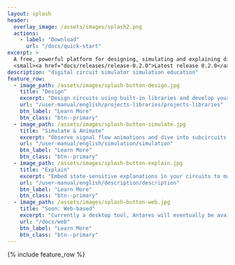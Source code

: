 ```yaml
---
layout: splash
header:
  overlay_image: /assets/images/splash2.png
  actions:
    - label: "Download"
      url: "/docs/quick-start"
excerpt: >
  A free, powerful platform for designing, simulating and explaining digital circuits.<br />
  <small><a href="docs/releases/release-0.2.0">Latest release 0.2.0</a></small>
description: "digital circuit simulator simulation education"
feature_row:
  - image_path: /assets/images/splash-button-design.jpg
    title: "Design"
    excerpt: "Design circuits using built-in libraries and develop your own libraries."
    url: "/user-manual/english/projects-libraries/projects-libraries"
    btn_label: "Learn More"
    btn_class: "btn--primary"
  - image_path: /assets/images/splash-button-simulate.jpg
    title: "Simulate & Animate"
    excerpt: "Observe signal flow animations and dive into subcircuits while your circuit is simulated."
    url: "/user-manual/english/simulation/simulation"
    btn_label: "Learn More"
    btn_class: "btn--primary"
  - image_path: /assets/images/splash-button-explain.jpg
    title: "Explain"
    excerpt: "Embed state-sensitive explanations in your circuits to make them self-explaining to your audience."
    url: "/user-manual/english/description/description"
    btn_label: "Learn More"
    btn_class: "btn--primary"
  - image_path: /assets/images/splash-button-web.jpg
    title: "Soon: Web-based"
    excerpt: "Currently a desktop tool, Antares will eventually be available in web browsers."
    url: "/docs/web"
    btn_label: "Learn More"
    btn_class: "btn--primary"
---
```


{% include feature_row %}

